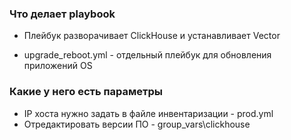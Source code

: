### Что делает playbook

- Плейбук разворачивает ClickHouse и устанавливает Vector

- upgrade_reboot.yml - отдельный плейбук для обновления приложений OS

### Какие у него есть параметры 

- IP хоста нужно задать в файле инвентаризации - prod.yml
- Отредактировать версии ПО - group_vars\clickhouse
